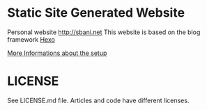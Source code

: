 # Static Site Generated Website
Personal website  http://sbani.net
This website is based on the blog framework [Hexo](https://hexo.io/)

[More Informations about the setup](http://sbani.net/Tutorials/divshot-wercker-hexo-deploy.html)

# LICENSE
See LICENSE.md file. Articles and code have different licenses.

